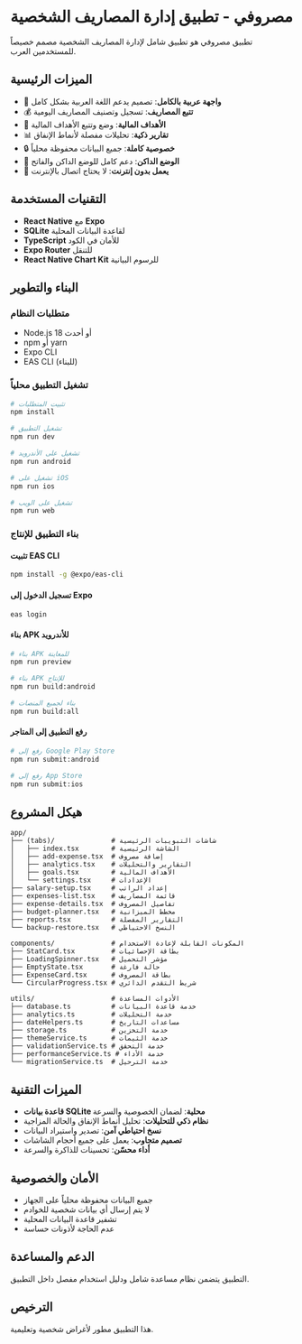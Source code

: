 # مصروفي - تطبيق إدارة المصاريف الشخصية

تطبيق مصروفي هو تطبيق شامل لإدارة المصاريف الشخصية مصمم خصيصاً للمستخدمين العرب.

## الميزات الرئيسية

- 📱 **واجهة عربية بالكامل**: تصميم يدعم اللغة العربية بشكل كامل
- 💰 **تتبع المصاريف**: تسجيل وتصنيف المصاريف اليومية
- 🎯 **الأهداف المالية**: وضع وتتبع الأهداف المالية
- 📊 **تقارير ذكية**: تحليلات مفصلة لأنماط الإنفاق
- 🔒 **خصوصية كاملة**: جميع البيانات محفوظة محلياً
- 🌙 **الوضع الداكن**: دعم كامل للوضع الداكن والفاتح
- 📱 **يعمل بدون إنترنت**: لا يحتاج اتصال بالإنترنت

## التقنيات المستخدمة

- **React Native** مع **Expo**
- **SQLite** لقاعدة البيانات المحلية
- **TypeScript** للأمان في الكود
- **Expo Router** للتنقل
- **React Native Chart Kit** للرسوم البيانية

## البناء والتطوير

### متطلبات النظام

- Node.js 18 أو أحدث
- npm أو yarn
- Expo CLI
- EAS CLI (للبناء)

### تشغيل التطبيق محلياً

```bash
# تثبيت المتطلبات
npm install

# تشغيل التطبيق
npm run dev

# تشغيل على الأندرويد
npm run android

# تشغيل على iOS
npm run ios

# تشغيل على الويب
npm run web
```

### بناء التطبيق للإنتاج

#### تثبيت EAS CLI

```bash
npm install -g @expo/eas-cli
```

#### تسجيل الدخول إلى Expo

```bash
eas login
```

#### بناء APK للأندرويد

```bash
# بناء APK للمعاينة
npm run preview

# بناء APK للإنتاج
npm run build:android

# بناء لجميع المنصات
npm run build:all
```

#### رفع التطبيق إلى المتاجر

```bash
# رفع إلى Google Play Store
npm run submit:android

# رفع إلى App Store
npm run submit:ios
```

## هيكل المشروع

```
app/
├── (tabs)/              # شاشات التبويبات الرئيسية
│   ├── index.tsx        # الشاشة الرئيسية
│   ├── add-expense.tsx  # إضافة مصروف
│   ├── analytics.tsx    # التقارير والتحليلات
│   ├── goals.tsx        # الأهداف المالية
│   └── settings.tsx     # الإعدادات
├── salary-setup.tsx     # إعداد الراتب
├── expenses-list.tsx    # قائمة المصاريف
├── expense-details.tsx  # تفاصيل المصروف
├── budget-planner.tsx   # مخطط الميزانية
├── reports.tsx          # التقارير المفصلة
└── backup-restore.tsx   # النسخ الاحتياطي

components/              # المكونات القابلة لإعادة الاستخدام
├── StatCard.tsx         # بطاقة الإحصائيات
├── LoadingSpinner.tsx   # مؤشر التحميل
├── EmptyState.tsx       # حالة فارغة
├── ExpenseCard.tsx      # بطاقة المصروف
└── CircularProgress.tsx # شريط التقدم الدائري

utils/                   # الأدوات المساعدة
├── database.ts          # خدمة قاعدة البيانات
├── analytics.ts         # خدمة التحليلات
├── dateHelpers.ts       # مساعدات التاريخ
├── storage.ts           # خدمة التخزين
├── themeService.ts      # خدمة الثيمات
├── validationService.ts # خدمة التحقق
├── performanceService.ts # خدمة الأداء
└── migrationService.ts  # خدمة الترحيل
```

## الميزات التقنية

- **قاعدة بيانات SQLite محلية**: لضمان الخصوصية والسرعة
- **نظام ذكي للتحليلات**: تحليل أنماط الإنفاق والحالة المزاجية
- **نسخ احتياطي آمن**: تصدير واستيراد البيانات
- **تصميم متجاوب**: يعمل على جميع أحجام الشاشات
- **أداء محسّن**: تحسينات للذاكرة والسرعة

## الأمان والخصوصية

- جميع البيانات محفوظة محلياً على الجهاز
- لا يتم إرسال أي بيانات شخصية للخوادم
- تشفير قاعدة البيانات المحلية
- عدم الحاجة لأذونات حساسة

## الدعم والمساعدة

التطبيق يتضمن نظام مساعدة شامل ودليل استخدام مفصل داخل التطبيق.

## الترخيص

هذا التطبيق مطور لأغراض شخصية وتعليمية.